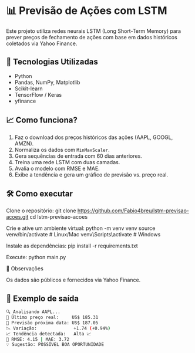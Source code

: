 # 📊 Previsão de Ações com LSTM

Este projeto utiliza redes neurais LSTM (Long Short-Term Memory) para prever preços de fechamento de ações com base em dados históricos coletados via Yahoo Finance.

## 🚀 Tecnologias Utilizadas

- Python
- Pandas, NumPy, Matplotlib
- Scikit-learn
- TensorFlow / Keras
- yfinance

## 📈 Como funciona?

1. Faz o download dos preços históricos das ações (AAPL, GOOGL, AMZN).
2. Normaliza os dados com `MinMaxScaler`.
3. Gera sequências de entrada com 60 dias anteriores.
4. Treina uma rede LSTM com duas camadas.
5. Avalia o modelo com RMSE e MAE.
6. Exibe a tendência e gera um gráfico de previsão vs. preço real.

 ## 🛠️ Como executar
   
Clone o repositório:
git clone https://github.com/Fabio4breu/lstm-previsao-acoes.git
cd lstm-previsao-acoes

Crie e ative um ambiente virtual:
python -m venv venv
source venv/bin/activate  # Linux/Mac
venv\Scripts\activate     # Windows

Instale as dependências:
pip install -r requirements.txt

Execute:
python main.py

📝 Observações

Os dados são públicos e fornecidos via Yahoo Finance.

## 🧠 Exemplo de saída

```bash
🔍 Analisando AAPL...
📅 Último preço real:     US$ 185.31
🔮 Previsão próxima data: US$ 187.05
📉 Variação:              +1.74 (+0.94%)
📈 Tendência detectada:   Alta 📈
🧠 RMSE: 4.15 | MAE: 3.72
💡 Sugestão: POSSÍVEL BOA OPORTUNIDADE
